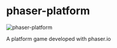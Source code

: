 # phaser-platform

![phaser-platform](https://raw.github.com/felipepucinelli/phaser-platform/master/demo.jpg)

A platform game developed with phaser.io
